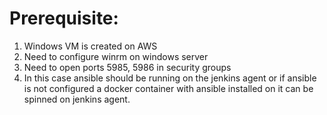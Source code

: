 Prerequisite:
=============================
1. Windows VM is created on AWS
2. Need to configure winrm on windows server
3. Need to open ports 5985, 5986 in security groups
4. In this case ansible should be running on the jenkins agent or 
if ansible is not configured a docker container  with ansible installed on it can be spinned on jenkins agent.
